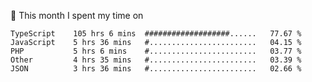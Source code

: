 📅 This month I spent my time on

<!--START_SECTION:waka-->

```text
TypeScript    105 hrs 6 mins  ###################......   77.67 %
JavaScript    5 hrs 36 mins   #........................   04.15 %
PHP           5 hrs 6 mins    #........................   03.77 %
Other         4 hrs 35 mins   #........................   03.39 %
JSON          3 hrs 36 mins   #........................   02.66 %
```

<!--END_SECTION:waka-->
